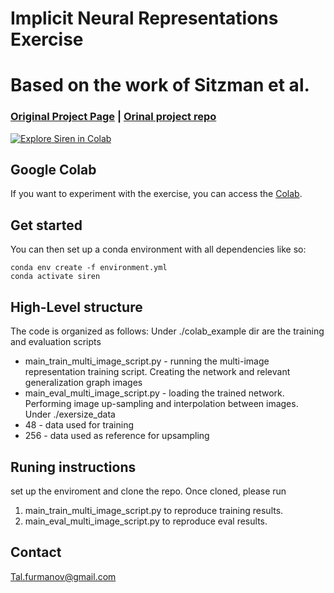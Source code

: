# Implicit Neural Representations Exercise
# Based on the work of Sitzman et al.
### [Original Project Page](https://vsitzmann.github.io/siren) | [Orinal project repo](https://github.com/vsitzmann/siren) 
[![Explore Siren in Colab](https://colab.research.google.com/assets/colab-badge.svg)](https://colab.research.google.com/github/vsitzmann/siren/blob/master/explore_siren.ipynb)<br>


## Google Colab
If you want to experiment with the exercise, you can access the [Colab](https://colab.research.google.com/github/vsitzmann/siren/blob/master/explore_siren.ipynb).


## Get started
You can then set up a conda environment with all dependencies like so:
```
conda env create -f environment.yml
conda activate siren
```

## High-Level structure
The code is organized as follows:
Under ./colab_example dir are the training and evaluation scripts 
* main_train_multi_image_script.py - running the multi-image representation training script. Creating the network and relevant generalization graph images
* main_eval_multi_image_script.py - loading the trained network. Performing image up-sampling and interpolation between images.
Under ./exersize_data 
* 48 - data used for training 
* 256 - data used as reference for upsampling 

## Runing instructions 
set up the enviroment and clone the repo.
Once cloned, please run 
1. main_train_multi_image_script.py to reproduce training results.
2. main_eval_multi_image_script.py to reproduce eval results.
## Contact
Tal.furmanov@gmail.com
